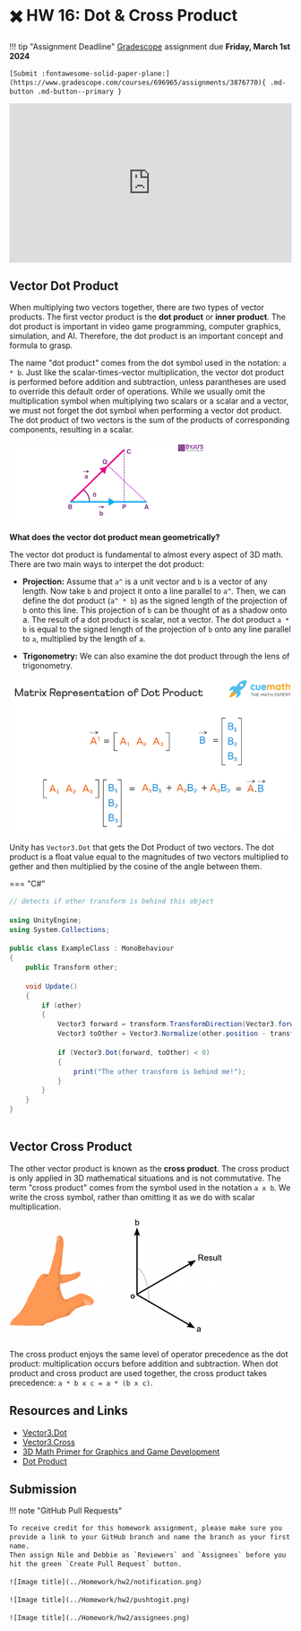 # ✖️ HW 16: Dot & Cross Product

!!! tip "Assignment Deadline"
    [Gradescope](https://www.gradescope.com/) assignment due **Friday, March 1st 2024**

    [Submit :fontawesome-solid-paper-plane:](https://www.gradescope.com/courses/696965/assignments/3876770){ .md-button .md-button--primary }

<div style="width:100%"><div style="height:0;padding-bottom:56.25%;position:relative;width:100%"><iframe allowfullscreen="" frameBorder="0" height="100%" src="https://giphy.com/embed/95oDPmWBGhiZJZIGZZ/video" style="left:0;position:absolute;top:0" width="100%"></iframe></div></div>

## Vector Dot Product
When multiplying two vectors together, there are two types of vector products. The first vector product is the **dot product** or **inner product**. The dot product is important in video game programming, computer graphics, simulation, and AI.  Therefore, the dot product is an important concept and formula to grasp.

The name "dot product" comes from the dot symbol used in the notation: `a * b`. Just like the scalar-times-vector multiplication, the vector dot product is performed before addition and subtraction, unless parantheses are used to override this default order of operations. While we usually omit the multiplication symbol when multiplying two scalars or a scalar and a vector, we must not forget the dot symbol when performing a vector dot product. The dot product of two vectors is the sum of the products of corresponding components, resulting in a scalar.

![Image title](./hw16/dotproduct.png)

**What does the vector dot product mean geometrically?**

The vector dot product is fundamental to almost every aspect of 3D math. There are two main ways to interpet the dot product:

* **Projection:** Assume that `a^` is a unit vector and `b` is a vector of any length. Now take `b` and project it onto a line parallel to `a^`. Then, we can define the dot product (`a^ * b`) as the signed length of the projection of `b` onto this line. This projection of `b` can be thought of as a shadow onto a. The result of a dot product is scalar, not a vector. The dot product `a * b` is equal to the signed length of the projection of `b` onto any line parallel to `a`, multiplied by the length of `a`.

* **Trigonometry:** We can also examine the dot product through the lens of trigonometry.

![Image title](./hw16/dotproductmatrix.png)

Unity has `Vector3.Dot` that gets the Dot Product of two vectors. The dot product is a float value equal to the magnitudes of two vectors multiplied to gether and then multiplied by the cosine of the angle between them. 

=== "C#"

``` c# title="DeclaringClasses.cs" linenums="1"
// detects if other transform is behind this object

using UnityEngine;
using System.Collections;

public class ExampleClass : MonoBehaviour
{
    public Transform other;

    void Update()
    {
        if (other)
        {
            Vector3 forward = transform.TransformDirection(Vector3.forward);
            Vector3 toOther = Vector3.Normalize(other.position - transform.position);

            if (Vector3.Dot(forward, toOther) < 0)
            {
                print("The other transform is behind me!");
            }
        }
    }
}
    
```
## Vector Cross Product
The other vector product is known as the **cross product**. The cross product is only applied in 3D mathematical situations and is not commutative. The term "cross product" comes from the symbol used in the notation `a x b`. We write the cross symbol, rather than omitting it as we do with scalar multiplication.

![Image title](./hw16/crossproduct.png)

The cross product enjoys the same level of operator precedence as the dot product: multiplication occurs before addition and subtraction. When dot product and cross product are used together, the cross product takes precedence: `a * b x c = a * (b x c)`.

## Resources and Links
* [Vector3.Dot](https://docs.unity3d.com/ScriptReference/Vector3.Dot.html)
* [Vector3.Cross](https://docs.unity3d.com/ScriptReference/Vector3.Cross.html)
* [3D Math Primer for Graphics and Game Development](https://gamemath.com/)
* [Dot Product](https://tutorial.math.lamar.edu/classes/calcii/dotproduct.aspx)

## Submission

!!! note "GitHub Pull Requests"

    To receive credit for this homework assignment, please make sure you provide a link to your GitHub branch and name the branch as your first name. 
    Then assign Nile and Debbie as `Reviewers` and `Assignees` before you hit the green `Create Pull Request` button.

    ![Image title](../Homework/hw2/notification.png)

    ![Image title](../Homework/hw2/pushtogit.png)

    ![Image title](../Homework/hw2/assignees.png)
